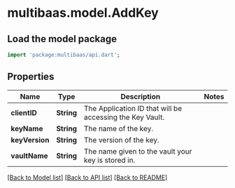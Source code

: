 # multibaas.model.AddKey

## Load the model package
```dart
import 'package:multibaas/api.dart';
```

## Properties
Name | Type | Description | Notes
------------ | ------------- | ------------- | -------------
**clientID** | **String** | The Application ID that will be accessing the Key Vault. | 
**keyName** | **String** | The name of the key. | 
**keyVersion** | **String** | The version of the key. | 
**vaultName** | **String** | The name given to the vault your key is stored in. | 

[[Back to Model list]](../README.md#documentation-for-models) [[Back to API list]](../README.md#documentation-for-api-endpoints) [[Back to README]](../README.md)


